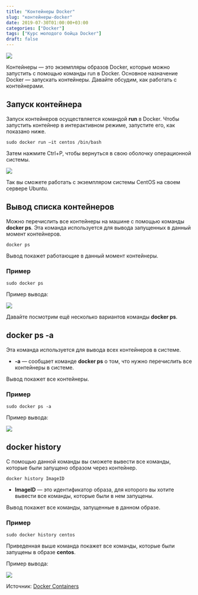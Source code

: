 ```yaml
---
title: "Контейнеры Docker"
slug: "контейнеры-docker"
date: 2019-07-30T01:00:00+03:00
categories: ["Docker"]
tags: ["Курс молодого бойца Docker"]
draft: false
---
```


![](/posts/образы-docker/docker4.jpg)

Контейнеры — это экземпляры образов Docker, которые можно запустить с помощью команды run в Docker. Основное назначение
Docker — запускать контейнеры. Давайте обсудим, как работать с контейнерами.

## Запуск контейнера

Запуск контейнеров осуществляется командой **run** в Docker. Чтобы запустить контейнер в интерактивном режиме, запустите
его, как показано ниже.

```
sudo docker run –it centos /bin/bash
```

Затем нажмите Ctrl+P, чтобы вернуться в свою оболочку операционной системы.

![](https://i.imgur.com/COmQceM.jpg)

Так вы сможете работать с экземпляром системы CentOS на своем сервере Ubuntu.

## Вывод списка контейнеров

Можно перечислить все контейнеры на машине с помощью команды **docker ps**. Эта команда используется для вывода запущенных
в данный момент контейнеров.

```
docker ps
```

Вывод покажет работающие в данный момент контейнеры.

### Пример

```
sudo docker ps
```

Пример вывода:

![](https://i.imgur.com/06SUSSr.jpg)

Давайте посмотрим ещё несколько вариантов команды **docker ps**.

## docker ps -a

Эта команда используется для вывода всех контейнеров в системе.

- **-a** — сообщает команде **docker ps** о том, что нужно перечислить все контейнеры в системе.

Вывод покажет все контейнеры.

### Пример

```
sudo docker ps -a
```

Пример вывода:

![](https://i.imgur.com/MzC5Jo9.jpg)

## docker history

С помощью данной команды вы сможете вывести все команды, которые были запущено образом через контейнер.

```
docker history ImageID
```

- **ImageID** — это идентификатор образа, для которого вы хотите вывести все команды, которые были в нем запущены.

Вывод покажет все команды, запущенные в данном образе.

### Пример

```
sudo docker history centos
```

Приведенная выше команда покажет все команды, которые были запущены в образе **centos**.

Пример вывода:

![](https://i.imgur.com/ru9SVMJ.jpg)

Источник: [Docker Containers](https://www.tutorialspoint.com/docker/docker_containers.htm)
